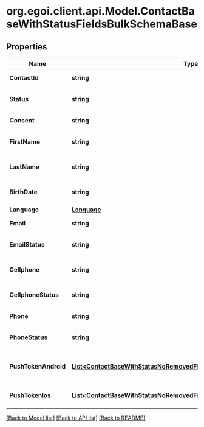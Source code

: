 
# org.egoi.client.api.Model.ContactBaseWithStatusFieldsBulkSchemaBase

## Properties

Name | Type | Description | Notes
------------ | ------------- | ------------- | -------------
**ContactId** | **string** |  | [optional] [readonly] 
**Status** | **string** | Status of the contact | [optional] [default to StatusEnum.Active]
**Consent** | **string** | Contact consent | [optional] 
**FirstName** | **string** | First name of the contact | [optional] 
**LastName** | **string** | Last name of the contact | [optional] 
**BirthDate** | **string** | Birth date of the contact | [optional] 
**Language** | [**Language**](Language.md) |  | [optional] 
**Email** | **string** | Email of the contact | [optional] 
**EmailStatus** | **string** | Email channel status | [optional] 
**Cellphone** | **string** | Cellphone of the contact | [optional] 
**CellphoneStatus** | **string** | Cellphone channel status | [optional] 
**Phone** | **string** | Phone of the contact | [optional] 
**PhoneStatus** | **string** | Phone channel status | [optional] 
**PushTokenAndroid** | [**List&lt;ContactBaseWithStatusNoRemovedFieldsSchemaBasePushTokenAndroid&gt;**](ContactBaseWithStatusNoRemovedFieldsSchemaBasePushTokenAndroid.md) | Android push token of the contact | [optional] 
**PushTokenIos** | [**List&lt;ContactBaseWithStatusNoRemovedFieldsSchemaBasePushTokenIos&gt;**](ContactBaseWithStatusNoRemovedFieldsSchemaBasePushTokenIos.md) | IOS push token of the contact | [optional] 

[[Back to Model list]](../README.md#documentation-for-models)
[[Back to API list]](../README.md#documentation-for-api-endpoints)
[[Back to README]](../README.md)

